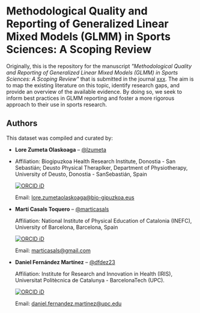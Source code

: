 # Methodological Quality and Reporting of Generalized Linear Mixed Models (GLMM) in Sports Sciences: A Scoping Review
Originally, this is the repository for the manuscript _"Methodological Quality and Reporting of Generalized Linear Mixed Models (GLMM) in Sports Sciences: A Scoping Review"_ that is submitted in the journal [xxx](https://www.xxxxx). The aim is to map the existing literature on this topic, identify research gaps, and provide an overview of the available evidence. By doing so, we seek to inform best practices in GLMM reporting and foster a more rigorous approach to their use in sports research.


## Authors

This dataset was compiled and curated by:

- **Lore Zumeta Olaskoaga** – [@lzumeta](https://github.com/lzumeta)

- Affiliation: Biogipuzkoa Health Research Institute, Donostia - San Sebastián; Deusto Physical TherapIker, Department of Physiotherapy, University of Deusto, Donostia - SanSebastián, Spain

  [![ORCID iD](https://img.shields.io/badge/ORCID-0000--0001--6141--1469-a6ce39?logo=orcid&logoColor=white&style=flat-square)](https://orcid.org/0000-0001-6141-1469)

  Email: lore.zumetaolaskoaga@bio-gipuzkoa.eus

- **Martí Casals Toquero** – [@marticasals](https://github.com/marticasals)

  Affiliation: National Institute of Physical Education of Catalonia (INEFC), University of Barcelona, Barcelona, Spain 

  [![ORCID iD](https://img.shields.io/badge/ORCID-0000--0002--1775--8331-a6ce39?logo=orcid&logoColor=white&style=flat-square)](https://orcid.org/0000-0002-1775-8331)

  Email: marticasals@gmail.com

- **Daniel Fernández Martínez** – [@dfdez23](https://github.com/dfdez23)

  Affiliation: Institute for Research and Innovation in Health (IRIS), Universitat Politècnica de Catalunya - BarcelonaTech (UPC).

  [![ORCID iD](https://img.shields.io/badge/ORCID-0000--0003--0012--2094-a6ce39?logo=orcid&logoColor=white&style=flat-square)](https://orcid.org/0000-0003-0012-2094)

  Email: daniel.fernandez.martinez@upc.edu
